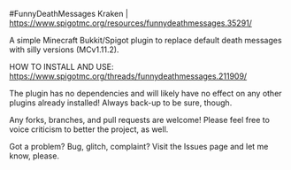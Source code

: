 #FunnyDeathMessages
Kraken | https://www.spigotmc.org/resources/funnydeathmessages.35291/

A simple Minecraft Bukkit/Spigot plugin to replace default death messages with silly versions (MCv1.11.2).

HOW TO INSTALL AND USE: https://www.spigotmc.org/threads/funnydeathmessages.211909/

The plugin has no dependencies and will likely have no effect on any other plugins already installed! Always back-up to be sure, though.

Any forks, branches, and pull requests are welcome! Please feel free to voice criticism to better the project, as well.

Got a problem? Bug, glitch, complaint? Visit the Issues page and let me know, please.
